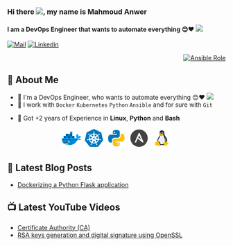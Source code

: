 ### Hi there <img src="https://media.giphy.com/media/hvRJCLFzcasrR4ia7z/giphy.gif" width="25px">, my name is Mahmoud Anwer
#### I am a DevOps Engineer that wants to automate everything 😊❤️ <img src="https://media.giphy.com/media/WUlplcMpOCEmTGBtBW/giphy.gif" width="30">


[![Mail](https://img.shields.io/badge/-Say%20Hi!-black?style=for-the-badge&logo=gmail)](mailto:mahmoudanwer071@gmail.com)
[![Linkedin](https://img.shields.io/badge/-LinkedIn-blue?style=for-the-badge&logo=Linkedin)](https://www.linkedin.com/in/mahmoud-anwer-842539114/)


<!-- 
<p align='right'>
      <a href="the link to my resume">
            <img alt="Ansible Role" src="https://img.shields.io/static/v1?color=red&label=Resume&logo=adobe&logoColor=white&style=for-the-badge&message=Download">
      </a>
</p>
-->

<p align='right'>
      <a href="https://github.com/mahmoud-anwer">
            <img alt="Ansible Role" src="https://komarev.com/ghpvc/?username=mahmoud-anwer&label=PROFILE+VIEWS&color=red&style=flat-square">
      </a>
</p>


## 🤵 About Me
- 🏦 I'm a DevOps Engineer, who wants to automate everything 😊❤️
      <img src="https://media.giphy.com/media/WUlplcMpOCEmTGBtBW/giphy.gif" width="30">
- 🤔 I work with `Docker` `Kubernetes` `Python` `Ansible` and for sure with `Git`
<!--
- 😊 Pronouns: He/Him
- 🔑 GPG key: ``
- 👯 I’m looking to do something
-->
- 💬 Got +2 years of Experience in **Linux**, **Python** and **Bash**

<p align="center">
<img src="https://github.com/mahmoud-anwer/mahmoud-anwer/blob/master/docker.svg" alt="Docker" width="48" height="48"/> 
<img src="https://github.com/mahmoud-anwer/mahmoud-anwer/blob/master/kubernetes.svg" alt="Kubernetes" width="48" height="48"/>
<img src="https://github.com/mahmoud-anwer/mahmoud-anwer/blob/master/python.svg" alt="Python" width="48" height="48"/> 
<img src="https://github.com/mahmoud-anwer/mahmoud-anwer/blob/master/ansible.svg" alt="Ansible" width="48" height="48"/> 
<img src="https://github.com/mahmoud-anwer/mahmoud-anwer/blob/master/linux.png" alt="Linux" width="48" height="48"/> 
</p>

<!--
<p align="center">
<img src="https://raw.githubusercontent.com/devicons/devicon/master/icons/java/java-original.svg" alt="java" width="32" height="32"/> 
<img src="https://raw.githubusercontent.com/devicons/devicon/master/icons/kotlin/kotlin-original.svg" alt="kotlin" width="32" height="32"/> 
<img src="https://raw.githubusercontent.com/devicons/devicon/master/icons/gradle/gradle-plain.svg" alt="gradle" width="32" height="32"/> 
</p>
-->

<!--
## 🎮 Latest achievements

**PS:** If you are a recruiter just [let me know](mailto:mahmoudanwer071@gmail.com)
- [Jetpack compose challenge #1: The Pet Adoption App](https://github.com/AbdElraoufSabri/compose-challenge-1)
- [Jetpack compose challenge #2: The Countdown Timer App](https://github.com/AbdElraoufSabri/compose-challenge-2)
- [Twitter Search app](https://github.com/AbdElraoufSabri/WeeTwit)
- [Open Source Library: RxJava3-Datastore](https://github.com/AbdElraoufSabri/DatastoreWithRxJava3)
- [Open Source Library: CircularProgressBar](https://github.com/AbdElraoufSabri/CircularProgressBar)
- [Open Source Library: FancyAndroidRuler](https://github.com/AbdElraoufSabri/FancyAndroidRuler)
-->

## 📕 Latest Blog Posts
- [Dockerizing a Python Flask application](https://www.linkedin.com/pulse/how-docker-python-flask-application-mahmoud-anwer)

## 📺 Latest YouTube Videos
- [Certificate Authority (CA)](https://youtu.be/aq4-V2ynJJc)
- [RSA keys generation and digital signature using OpenSSL](https://youtu.be/Ah0tjZFIG8I)

<!--
### 📕 My Presentations:

- [Social Engineering](https://abdelraoufsabri.github.io/Presentation), 26th Apil, 2020
-->

<!--
⏳ **Year Progress** { ████████████████▁▁▁▁▁▁▁▁▁▁▁▁▁▁ } 55.95 % as on ⏰ 24-7-2021.
-->

